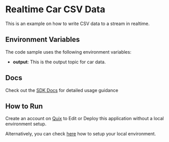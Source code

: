 # Realtime Car CSV Data

This is an example on how to write CSV data to a stream in realtime.

## Environment Variables

The code sample uses the following environment variables:

- **output**: This is the output topic for car data.

## Docs
Check out the [SDK Docs](https://quix.ai/docs/sdk/introduction.html) for detailed usage guidance

## How to Run
Create an account on [Quix](https://portal.platform.quix.ai/self-sign-up?xlink=github) to Edit or Deploy this application without a local environment setup.

Alternatively, you can check [here](/python/local-development) how to setup your local environment.